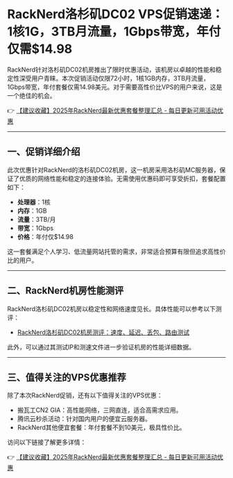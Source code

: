 # RackNerd洛杉矶DC02 VPS促销速递：1核1G，3TB月流量，1Gbps带宽，年付仅需$14.98

RackNerd针对洛杉矶DC02机房推出了限时优惠活动，该机房以卓越的性能和稳定性深受用户青睐。本次促销活动仅限72小时，1核1GB内存，3TB月流量，1Gbps带宽，年付套餐仅需14.98美元。对于需要高性价比VPS的用户来说，这是一个绝佳的机会。

👉 [【建议收藏】2025年RackNerd最新优惠套餐整理汇总 - 每日更新可用活动优惠](https://bit.ly/Rack_Nerd)

---

## 一、促销详细介绍

此次优惠针对RackNerd的洛杉矶DC02机房，这一机房采用洛杉矶MC服务器，保证了优质的网络性能和稳定的连接体验。无需使用优惠码即可享受折扣，套餐配置如下：

- **处理器**：1核  
- **内存**：1GB  
- **流量**：3TB/月  
- **带宽**：1Gbps  
- **价格**：年付仅$14.98

这一套餐满足个人学习、低流量网站托管的需求，非常适合预算有限但追求高性价比的用户。

---

## 二、RackNerd机房性能测评

RackNerd洛杉矶DC02机房以稳定性和网络速度见长。具体性能可以参考以下测评：

- [RackNerd洛杉矶DC02机房测评：速度、延迟、丢包、路由测试](https://bit.ly/Rack_Nerd)

此外，可以通过其测试IP和测速文件进一步验证机房的性能详细数据。

---

## 三、值得关注的VPS优惠推荐

除了本次RackNerd促销，还有以下值得关注的VPS优惠：

- 搬瓦工CN2 GIA：高性能网络，三网直连，适合高需求应用。
- 腾讯云秒杀活动：针对国内用户的便宜云服务器。
- RackNerd其他便宜套餐：年付套餐不到10美元，极具性价比。

访问以下链接了解更多详情：

👉 [【建议收藏】2025年RackNerd最新优惠套餐整理汇总 - 每日更新可用活动优惠](https://bit.ly/Rack_Nerd)